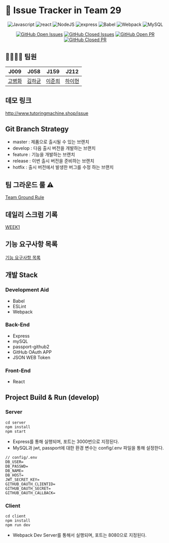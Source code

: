 # 📌 Issue Tracker in Team 29

<div align="center">
   
![Javascript](https://img.shields.io/badge/javascript-ES6+-yellow?logo=javascript)
![react](https://img.shields.io/badge/react-16.13-1cf?logo=react)
![NodeJS](https://img.shields.io/badge/node.js-v12.18.3-green?logo=node.js)
![express](https://img.shields.io/badge/express-4.16.1-skyblue?logo=Node.js)
![Babel](https://img.shields.io/badge/@babel/core-7.12.3-yellow?logo=babel) 
![Webpack](https://img.shields.io/badge/Webpack-5.2.0-blue?logo=Webpack) 
![MySQL](https://img.shields.io/badge/mysql-v5.7.32-blue?logo=mysql)

[![GitHub Open Issues](https://img.shields.io/github/issues-raw/boostcamp-2020/IssueTracker-29?color=green)](https://github.com/boostcamp-2020/IssueTracker-29/issues)
[![GitHub Closed Issues](https://img.shields.io/github/issues-closed-raw/boostcamp-2020/IssueTracker-29?color=red)](https://github.com/boostcamp-2020/IssueTracker-29/issues)
[![GitHub Open PR](https://img.shields.io/github/issues-pr-raw/boostcamp-2020/IssueTracker-29?color=green)](https://github.com/boostcamp-2020/IssueTracker-29/issues)
[![GitHub Closed PR](https://img.shields.io/github/issues-pr-closed-raw/boostcamp-2020/IssueTracker-29?color=red)](https://github.com/boostcamp-2020/IssueTracker-29/issues)

</div>

## 🏃‍♀️🏃‍♂️ 팀원

|   J009   |   J058   |   J159   |   J212   |
| -------- | -------- | -------- | -------- |
|  [고병화](https://github.com/bbbyung2)   |  [김하균](https://github.com/hagyun93)   |  [이준희](https://github.com/GodDrinkTeJAVA)   |  [하이현](https://github.com/hyh1016)   |

## 데모 링크
http://www.tutoringmachine.shop/issue

## Git Branch Strategy

* master : 제품으로 출시될 수 있는 브랜치
* develop : 다음 출시 버전을 개발하는 브랜치
* feature : 기능을 개발하는 브랜치
* release : 이번 출시 버전을 준비하는 브랜치
* hotfix : 출시 버전에서 발생한 버그를 수정 하는 브랜치

## 팀 그라운드 룰 ⚠️

[Team Ground Rule](https://github.com/boostcamp-2020/IssueTracker-29/wiki/%5BGROUP-29%5D-Team-Groud-Rule)


## 데일리 스크럼 기록

[WEEK1](https://github.com/boostcamp-2020/IssueTracker-29/wiki/%5BWEEK1%5D-%EB%8D%B0%EC%9D%BC%EB%A6%AC-%EC%8A%A4%ED%81%AC%EB%9F%BC-%EA%B8%B0%EB%A1%9D)

## 기능 요구사항 목록

[기능 요구사항 목록](https://github.com/boostcamp-2020/IssueTracker-29/wiki/%EA%B8%B0%EB%8A%A5-%EC%9A%94%EA%B5%AC%EC%82%AC%ED%95%AD-%EB%AA%A9%EB%A1%9D)

## 개발 Stack

### Development Aid
* Babel
* ESLint
* Webpack

### Back-End
* Express
* mySQL
* passport-github2
* GitHub OAuth APP
* JSON WEB Token

### Front-End
* React

## Project Build & Run (develop)

### Server
```
cd server
npm install
npm start
```

- Express를 통해 실행되며, 포트는 3000번으로 지정된다.
- MySQL과 jwt, passport에 대한 환경 변수는 config/.env 파일을 통해 설정한다.
```
// config/.env
DB_USER=
DB_PASSWD=
DB_NAME=
DB_HOST=
JWT_SECRET_KEY=
GITHUB_OAUTH_CLIENTID=
GITHUB_OAUTH_SECRET=
GITHUB_OAUTH_CALLBACK=
```

### Client
```
cd client
npm install
npm run dev
```

- Webpack Dev Server를 통해서 실행되며, 포트는 8080으로 지정된다.
